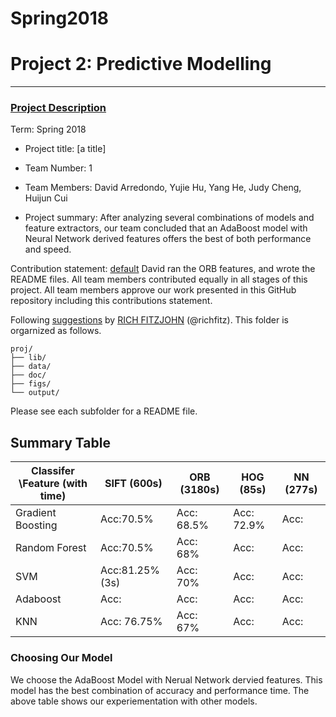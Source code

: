 # Spring2018


# Project 2: Predictive Modelling

----


### [Project Description](doc/)

Term: Spring 2018

+ Project title: [a title]
+ Team Number: 1
+ Team Members: David Arredondo,
                Yujie Hu,
                Yang He,
                Judy Cheng,
                Huijun Cui
                
+ Project summary: After analyzing several combinations of models and feature extractors, our team concluded that an AdaBoost model with
Neural Network derived features offers the best of both performance and speed.

Contribution statement: [default](doc/a_note_on_contributions.md) David ran the ORB features, and wrote the README files. All team members contributed equally in all stages of this project. All team members approve our work presented in this GitHub repository including this contributions statement.

Following [suggestions](http://nicercode.github.io/blog/2013-04-05-projects/) by [RICH FITZJOHN](http://nicercode.github.io/about/#Team) (@richfitz). This folder is orgarnized as follows.

```
proj/
├── lib/
├── data/
├── doc/
├── figs/
└── output/
```

Please see each subfolder for a README file.

## Summary Table

 Classifer \\Feature (with time)| SIFT (600s)| ORB (3180s)| HOG (85s)| NN (277s) 
---|---| ---|--- |--- 
 Gradient Boosting              | Acc:70.5%  | Acc: 68.5%| Acc: 72.9%| Acc:
 Random Forest                  | Acc:70.5% | Acc: 68%| Acc: | Acc:
 SVM                            | Acc:81.25% (3s) | Acc: 70%| Acc: | Acc:
 Adaboost                       | Acc: | Acc: | Acc: | Acc:
 KNN                            | Acc: 76.75%| Acc: 67%| Acc: | Acc:

### Choosing Our Model

We choose the AdaBoost Model with Nerual Network dervied features. This model has the best combination of accuracy and performance time.
The above table shows our experiementation with other models.

